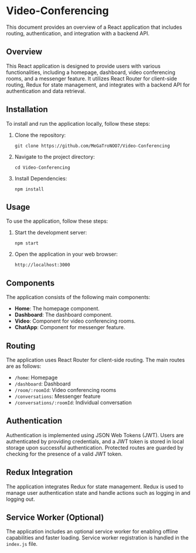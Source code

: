 # Video-Conferencing

This document provides an overview of a React application that includes routing, authentication, and integration with a backend API.

## Overview

This React application is designed to provide users with various functionalities, including a homepage, dashboard, video conferencing rooms, and a messenger feature. It utilizes React Router for client-side routing, Redux for state management, and integrates with a backend API for authentication and data retrieval.

## Installation

To install and run the application locally, follow these steps:

1. Clone the repository:

     ```git clone https://github.com/MeGaTroNOO7/Video-Conferencing```

2. Navigate to the project directory:

     ```cd Video-Conferencing```

3. Install Dependencies:

     ```npm install```


## Usage

To use the application, follow these steps:

1. Start the development server:

     ```npm start```

2. Open the application in your web browser:

   ```http://localhost:3000```


## Components

The application consists of the following main components:

- **Home**: The homepage component.
- **Dashboard**: The dashboard component.
- **Video**: Component for video conferencing rooms.
- **ChatApp**: Component for messenger feature.

## Routing

The application uses React Router for client-side routing. The main routes are as follows:

- `/home`: Homepage
- `/dashboard`: Dashboard
- `/room/:roomId`: Video conferencing rooms
- `/conversations`: Messenger feature
- `/conversations/:roomId`: Individual conversation

## Authentication

Authentication is implemented using JSON Web Tokens (JWT). Users are authenticated by providing credentials, and a JWT token is stored in local storage upon successful authentication. Protected routes are guarded by checking for the presence of a valid JWT token.

## Redux Integration

The application integrates Redux for state management. Redux is used to manage user authentication state and handle actions such as logging in and logging out.

## Service Worker (Optional)

The application includes an optional service worker for enabling offline capabilities and faster loading. Service worker registration is handled in the `index.js` file.

